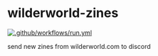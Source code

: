 # wilderworld-zines

[![.github/workflows/run.yml](https://github.com/rssnyder/wilderworld-zines/actions/workflows/run.yml/badge.svg)](https://github.com/rssnyder/wilderworld-zines/actions/workflows/run.yml)

send new zines from wilderworld.com to discord

